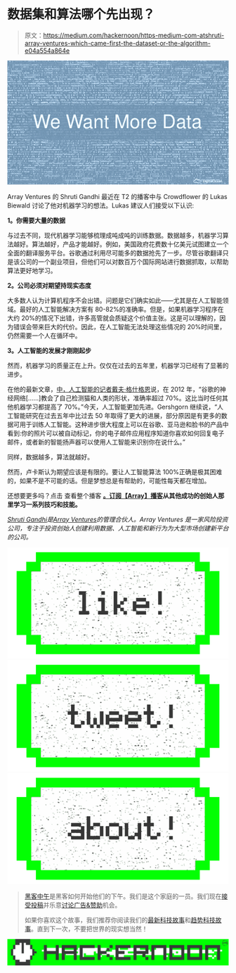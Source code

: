 # 数据集和算法哪个先出现？

> 原文：<https://medium.com/hackernoon/https-medium-com-atshruti-array-ventures-which-came-first-the-dataset-or-the-algorithm-e04a554a864e>

![](img/1cd46f9466e0a5f3ad432a7cd6b005b5.png)

Array Ventures 的 Shruti Gandhi 最近在 T2 的播客中与 Crowdflower 的 Lukas Biewald 讨论了他对机器学习的想法。Lukas 建议人们接受以下认识:

**1。你需要大量的数据**

与过去不同，现代机器学习能够梳理成吨成吨的训练数据。数据越多，机器学习算法越好。算法越好，产品才能越好。例如，美国政府花费数十亿美元试图建立一个全面的翻译服务平台。谷歌通过利用尽可能多的数据抢先了一步。尽管谷歌翻译只是该公司的一个副业项目，但他们可以对数百万个国际网站进行数据抓取，以帮助算法更好地学习。

**2。公司必须对期望持现实态度**

大多数人认为计算机程序不会出错。问题是它们确实如此——尤其是在人工智能领域。最好的人工智能解决方案有 80-82%的准确率。但是，如果机器学习程序在大约 20%的情况下出错，许多高管就会质疑这个价值主张。这是可以理解的，因为错误会带来巨大的代价。因此，在人工智能无法处理这些情况的 20%时间里，仍然需要一个人在循环中。

**3。人工智能的发展才刚刚起步**

然而，机器学习的质量正在上升。仅仅在过去的五年里，机器学习已经有了显著的进步。

在他的最新文章，[中，人工智能的记者戴夫·格什格恩](https://qz.com/author/dgershgornqz/)说，在 2012 年，“谷歌的神经网络[……]教会了自己检测猫和人类的形状，准确率超过 70%。这比当时任何其他机器学习都提高了 70%。”今天，人工智能更加先进。Gershgorn 继续说，“人工智能研究在过去五年中比过去 50 年取得了更大的进展，部分原因是有更多的数据可用于训练人工智能。这种进步很大程度上可以在谷歌、亚马逊和脸书的产品中看到:你的照片可以被自动标记，你的电子邮件应用程序知道你喜欢如何回复电子邮件，或者新的智能扬声器可以使用人工智能来识别你在说什么。”

同样，数据越多，算法就越好。

然而，卢卡斯认为期望应该是有限的。要让人工智能算法 100%正确是极其困难的，如果不是不可能的话。但是梦想总是有帮助的，可能性每天都在增加。

还想要更多吗？点击 查看整个播客 [**。订阅**](https://itunes.apple.com/us/podcast/array-ventures-podcast/id1215062660)**[【Array】播客](https://itunes.apple.com/us/podcast/array-ventures-podcast/id1215062660?mt=2)从其他成功的创始人那里学习一系列技巧和技能。**

[*Shruti Gandhi*](https://twitter.com/atshruti)*是*[*Array Ventures*](http://www.array.vc/)*的管理合伙人。Array Ventures 是一家风险投资公司，专注于投资创始人创建利用数据、人工智能和新行为为大型市场创建新平台的公司。*

[![](img/50ef4044ecd4e250b5d50f368b775d38.png)](http://bit.ly/HackernoonFB)[![](img/979d9a46439d5aebbdcdca574e21dc81.png)](https://goo.gl/k7XYbx)[![](img/2930ba6bd2c12218fdbbf7e02c8746ff.png)](https://goo.gl/4ofytp)

> [黑客中午](http://bit.ly/Hackernoon)是黑客如何开始他们的下午。我们是这个家庭的一员。我们现在[接受投稿](http://bit.ly/hackernoonsubmission)并乐意[讨论广告&赞助](mailto:partners@amipublications.com)机会。
> 
> 如果你喜欢这个故事，我们推荐你阅读我们的[最新科技故事](http://bit.ly/hackernoonlatestt)和[趋势科技故事](https://hackernoon.com/trending)。直到下一次，不要把世界的现实想当然！

![](img/be0ca55ba73a573dce11effb2ee80d56.png)